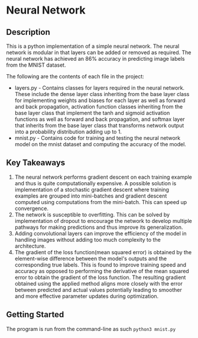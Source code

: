 # Neural Network
## Description
This is a python implementation of a simple neural network. The neural network is modular in that layers can be added or removed as required. The neural network has achieved an 86% accuracy in predicting image labels from the MNIST dataset.

The following are the contents of each file in the project:
- layers.py -  Contains classes for layers required in the neural network. These include the dense layer class inheriting from the base layer class for implementing weights and biases for each layer as well as forward and back propagation, activation function classes inheriting from the base layer class that implement the tanh and sigmoid activation functions as well as forward and back propagation, and softmax layer that inherits from the base layer class that transforms network output into a probability distribution adding up to 1.
- mnist.py - Contains code for training and testing the neural network model on the mnist dataset and computing the accuracy of the model.

## Key Takeaways
1. The neural network performs gradient descent on each training example and thus is quite computationally expensive. A possible solution is implementation of a stochastic gradient descent where training examples are grouped into mini-batches and gradient descent computed using computations from the mini-batch. This can speed up convergence.
2. The network is susceptible to overfitting. This can be solved by implementation of dropout to encourage the network to develop multiple pathways for making predictions and thus improve its generalization.
3. Adding convolutional layers can improve the efficiency of the model in handling images without adding too much complexity to the architecture.
4. The gradient of the loss function(mean squared error) is obtained by the element-wise difference between the model's outputs and the corresponding true labels. This is found to improve training speed and accuracy as opposed to performing the derivative of the mean squared error to obtain the gradient of the loss function. The resulting gradient obtained using the applied method aligns more closely with the error between predicted and actual values potentially leading to smoother and more effective parameter updates during optimization. 

## Getting Started
The program is run from the command-line as such `python3 mnist.py`
    